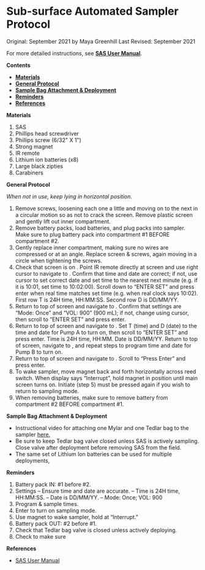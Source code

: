 # Sub-surface Automated Sampler Protocol

Original: September 2021 by Maya Greenhill
Last Revised: September 2021

For more detailed instructions, see [**SAS User Manual**](https://github.com/SilbigerLab/Protocols/blob/master/Environmental_Parameter_Protocols/Protocols/SAS_User_Manual.pdf).

**Contents**
- [**Materials**](#Materials) 
- [**General Protocol**](#GeneralProtocol) 
- [**Sample Bag Attachment & Deployment**](#SampleBagAttachment)
- [**Reminders**](#Reminders)
- [**References**](#References)


<a name="Materials"></a> **Materials**

1. SAS
1. Phillips head screwdriver 
1. Phillips screw (6/32" X 1")
1. Strong magnet
1. IR remote
1. Lithium ion batteries (x8)
1. Large black zipties
1. Carabiners
 
<a name="GeneralProtocol"></a> **General Protocol**  

*When not in use, keep lying in horizontal position.* 
1. Remove screws, loosening each one a little and moving on to the next in a circular motion so as not to crack the screen. Remove plastic screen and gently lift out inner compartment. 
2. Remove battery packs, load batteries, and plug packs into sampler. Make sure to plug battery pack into compartment #1 BEFORE compartment #2. 
3. Gently replace inner compartment, making sure no wires are compressed or at an angle. Replace screen & screws, again moving in a circle when tightening the screws.
5. Check that screen is on <STATUS MENU>. Point IR remote directly at screen and use right cursor to navigate to <TIME SET>. Confirm that time and date are correct; if not, use cursor to set correct date and set time to the nearest next minute (e.g. if it is 10:01, set time to 10:02:00). Scroll down to “ENTER SET” and press enter when real time matches set time (e.g. when real clock says 10:02). First row T is 24H time, HH:MM:SS. Second row D is DD/MM/YY. 
6. Return to top of <TIME SET> screen and navigate to <SETTINGS>. Confirm that settings are “Mode: Once” and “VOL: 900” (900 mL); if not, change using cursor, then scroll to “ENTER SET” and press enter.
7. Return to top of <SETTINGS> screen and navigate to <PUMP A>. Set T (time) and D (date) to the time and date for Pump A to turn on, then scroll to “ENTER SET” and press enter. Time is 24H time, HH:MM. Date is DD/MM/YY. Return to top of <PUMP A> screen, navigate to <PUMP B>, and repeat steps to program time and date for Pump B to turn on.
8. Return to top of <PUMP B> screen and navigate to <INITIATE>. Scroll to “Press Enter” and press enter. 
9. To wake sampler, move magnet back and forth horizontally across reed switch. When display says “Interrupt”, hold magnet in position until main screen turns on. Initiate (step 5) must be pressed again if you wish to return to sampling mode.
10. When removing batteries, make sure to remove battery from compartment #2 BEFORE compartment #1. 

 
<a name="SampleBagAttachment"></a> **Sample Bag Attachment & Deployment**
 
* Instructional video for attaching one Mylar and one Tedlar bag to the sampler [here.](https://youtu.be/R16RRaiNpqU) 
* Be sure to keep Tedlar bag valve closed unless SAS is actively sampling. Close valve after deployment before removing SAS from the field. 
* The same set of Lithium Ion batteries can be used for multiple deployments, 

<a name="Reminders"></a> **Reminders** 

1. Battery pack IN: #1 before #2.
1. Settings
 – Ensure <TIME SET> time and date are accurate. 
 – Time is 24H time, HH:MM:SS.
 – Date is DD/MM/YY.
 – Mode: Once; VOL: 900
1. Program <PUMP A> & <PUMP B> sample times.
1. Enter <INITIATE> to turn on sampling mode.
1. Use magnet to wake sampler, hold at “Interrupt.”
1. Battery pack OUT: #2 before #1. 
1. Check that Tedlar bag valve is closed unless actively deploying.
1. Check to make sure
 
<a name="References"></a> **References** 
 
 * [SAS User Manual](https://github.com/SilbigerLab/Protocols/blob/master/Environmental_Parameter_Protocols/Protocols/SAS_User_Manual.pdf)
